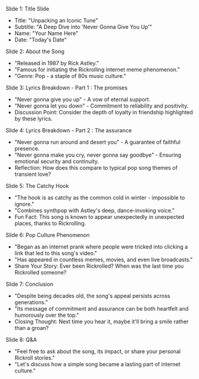 Slide 1: Title Slide
- Title: "Unpacking an Iconic Tune"
- Subtitle: "A Deep Dive into 'Never Gonna Give You Up'"
- Name: "Your Name Here"
- Date: "Today's Date"

Slide 2: About the Song
- "Released in 1987 by Rick Astley."
- "Famous for initiating the Rickrolling internet meme phenomenon."
- "Genre: Pop - a staple of 80s music culture."

Slide 3: Lyrics Breakdown - Part 1 : The promises
- "Never gonna give you up" - A vow of eternal support.
- "Never gonna let you down" - Commitment to reliability and positivity.
- Discussion Point: Consider the depth of loyalty in friendship highlighted by these lyrics.

Slide 4: Lyrics Breakdown - Part 2 : The assurance
- "Never gonna run around and desert you" - A guarantee of faithful presence.
- "Never gonna make you cry, never gonna say goodbye" - Ensuring emotional security and continuity.
- Reflection: How does this compare to typical pop song themes of transient love?

Slide 5: The Catchy Hook
- "The hook is as catchy as the common cold in winter - impossible to ignore."
- "Combines synthpop with Astley's deep, dance-invoking voice."
- Fun Fact: This song is known to appear unexpectedly in unexpected places, thanks to Rickrolling.

Slide 6: Pop Culture Phenomenon
- "Began as an internet prank where people were tricked into clicking a link that led to this song's video."
- "Has appeared in countless memes, movies, and even live broadcasts."
- Share Your Story: Ever been Rickrolled? When was the last time you Rickrolled someone?

Slide 7: Conclusion
- "Despite being decades old, the song's appeal persists across generations."
- "Its message of commitment and assurance can be both heartfelt and humorously over the top."
- Closing Thought: Next time you hear it, maybe it'll bring a smile rather than a groan?

Slide 8: Q&A
- "Feel free to ask about the song, its impact, or share your personal Rickroll stories."
- "Let's discuss how a simple song became a lasting part of internet culture."
